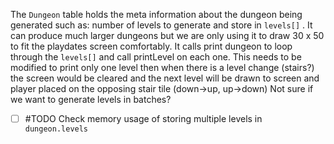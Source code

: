 The `Dungeon` table holds the meta information about the dungeon being generated such as: number of levels to generate and store in `levels[]` . It can produce much larger dungeons but we are only using it to draw 30 x 50 to fit the playdates screen comfortably. It calls print dungeon to loop through the `levels[]` and call printLevel on each one. 
This needs to be modified to print only one level then when there is a level change (stairs?) the screen would be cleared and the next level will be drawn to screen and player placed on the opposing stair tile (down->up, up->down)
Not sure if we want to generate levels in batches? 
- [ ] #TODO Check memory usage of storing multiple levels in `dungeon.levels`

